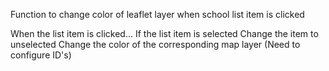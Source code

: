 Function to change color of leaflet layer when school list item is clicked

When the list item is clicked...
    If the list item is selected 
        Change the item to unselected
        Change the color of the corresponding map layer (Need to configure ID's)
